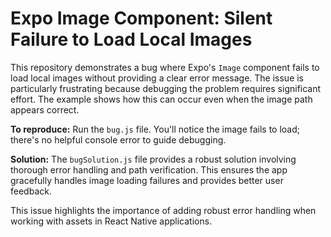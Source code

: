 # Expo Image Component: Silent Failure to Load Local Images

This repository demonstrates a bug where Expo's `Image` component fails to load local images without providing a clear error message. The issue is particularly frustrating because debugging the problem requires significant effort.  The example shows how this can occur even when the image path appears correct.

**To reproduce:** Run the `bug.js` file.  You'll notice the image fails to load; there's no helpful console error to guide debugging.

**Solution:** The `bugSolution.js` file provides a robust solution involving thorough error handling and path verification. This ensures the app gracefully handles image loading failures and provides better user feedback.

This issue highlights the importance of adding robust error handling when working with assets in React Native applications.